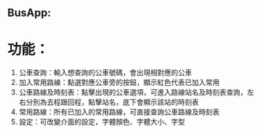 ## BusApp:
# 功能：	
1. 公車查詢：輸入想查詢的公車號碼，會出現相對應的公車	
2. 加入常用路線：點選對應公車旁的按鈕，顯示紅色代表已加入常用	
3. 公車路線及時刻表：點擊出現的公車選項，可進入路線站名及時刻表查詢，左右分別為去程跟回程，點擊站名，底下會顯示該站的時刻表	
4. 常用路線：所有已加入的常用路線，可直接查詢公車路線及時刻表	
5. 設定：可改變介面的設定，字體顏色、字體大小、字型	
